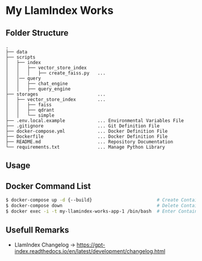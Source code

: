 # My LlamIndex Works

## Folder Structure

```
.
├── data
├── scripts
│   ├── index
│   │   ├── vector_store_index
│   │   │   ├── create_faiss.py   ... 
│   │── query
│   │   ├── chat_engine
│   │   ├── query_engine
├── storages                      ... 
│   ├── vector_store_index        ... 
│   │   ├── faiss
│   │   ├── qdrant
│   │   └── simple
├── .env.local.example            ... Environmental Variables File
├── .gitignore                    ... Git Definition File
├── docker-compose.yml            ... Docker Definition File
├── Dockerfile                    ... Docker Definition File
├── README.md                     ... Repository Documentation
└── requirements.txt              ... Manage Python Library
```

## Usage

## Docker Command List

```bash
$ docker-compose up -d {--build}                        # Create Container
$ docker-compose down                                   # Delete Container
$ docker exec -i -t my-llamindex-works-app-1 /bin/bash  # Enter Container
```

## Usefull Remarks

* LlamIndex Changelog -> https://gpt-index.readthedocs.io/en/latest/development/changelog.html